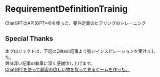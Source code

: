 # RequirementDefinitionTrainig
ChatGPTのAPI(GPT=4)を使った、要件定義のヒアリングのトレーニング

## Special Thanks

本プロジェクトは、下記のQiitaの記事より強いインスピレーションを受けました。  
興味深い記事の執筆に深く感謝申し上げます。  
[ChatGPTを使って顧客の欲しい物を探って見るゲームを作った。](https://qiita.com/CopyAndPaste/items/fad1359301f6cd264027)  

